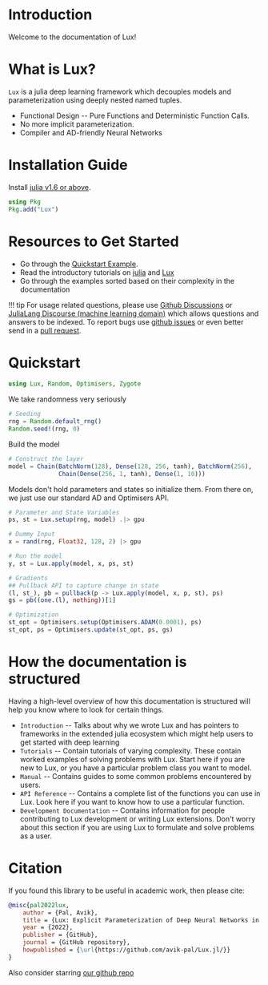 # Introduction

Welcome to the documentation of Lux!

# What is Lux?

`Lux` is a julia deep learning framework which decouples models and parameterization using
deeply nested named tuples.

- Functional Design -- Pure Functions and Deterministic Function Calls.
- No more implicit parameterization.
- Compiler and AD-friendly Neural Networks

# Installation Guide

Install [julia v1.6 or above](https://julialang.org/downloads/).

```julia
using Pkg
Pkg.add("Lux")
```

# Resources to Get Started

* Go through the [Quickstart Example](#quickstart).
* Read the introductory tutorials on
  [julia](https://jump.dev/JuMP.jl/stable/tutorials/getting_started/getting_started_with_julia/#Getting-started-with-Julia)
  and [Lux](introduction/overview.md)
* Go through the examples sorted based on their complexity in the documentation

!!! tip
    For usage related questions, please use
    [Github Discussions](https://github.com/avik-pal/Lux.jl/discussions) or
    [JuliaLang Discourse (machine learning domain)](https://discourse.julialang.org/c/domain/ml/)
    which allows questions and answers to be indexed. To report bugs use
    [github issues](https://github.com/avik-pal/Lux.jl/issues) or even better send in a
    [pull request](https://github.com/avik-pal/Lux.jl/pulls).

# Quickstart

```julia
using Lux, Random, Optimisers, Zygote
```

We take randomness very seriously

```julia
# Seeding
rng = Random.default_rng()
Random.seed!(rng, 0)
```

Build the model

```julia
# Construct the layer
model = Chain(BatchNorm(128), Dense(128, 256, tanh), BatchNorm(256),
              Chain(Dense(256, 1, tanh), Dense(1, 10)))
```

Models don't hold parameters and states so initialize them. From there on, we just use our
standard AD and Optimisers API.

```julia
# Parameter and State Variables
ps, st = Lux.setup(rng, model) .|> gpu

# Dummy Input
x = rand(rng, Float32, 128, 2) |> gpu

# Run the model
y, st = Lux.apply(model, x, ps, st)

# Gradients
## Pullback API to capture change in state
(l, st_), pb = pullback(p -> Lux.apply(model, x, p, st), ps)
gs = pb((one.(l), nothing))[1]

# Optimization
st_opt = Optimisers.setup(Optimisers.ADAM(0.0001), ps)
st_opt, ps = Optimisers.update(st_opt, ps, gs)
```

# How the documentation is structured

Having a high-level overview of how this documentation is structured will help you know
where to look for certain things.

* `Introduction` -- Talks about why we wrote Lux and has pointers to frameworks in the
  extended julia ecosystem which might help users to get started with deep learning
* `Tutorials` -- Contain tutorials of varying complexity. These contain worked examples of
  solving problems with Lux. Start here if you are new to Lux, or you have a particular
  problem class you want to model.
* `Manual` -- Contains guides to some common problems encountered by users.
* `API Reference` -- Contains a complete list of the functions you can use in Lux. Look here
  if you want to know how to use a particular function.
* `Development Documentation` -- Contains information for people contributing to Lux
  development or writing Lux extensions. Don't worry about this section if you are using Lux
  to formulate and solve problems as a user.

# Citation

If you found this library to be useful in academic work, then please cite:

```bibtex
@misc{pal2022lux,
    author = {Pal, Avik},
    title = {Lux: Explicit Parameterization of Deep Neural Networks in Julia},
    year = {2022},
    publisher = {GitHub},
    journal = {GitHub repository},
    howpublished = {\url{https://github.com/avik-pal/Lux.jl/}}
}
```

Also consider starring [our github repo](https://github.com/avik-pal/Lux.jl/)
